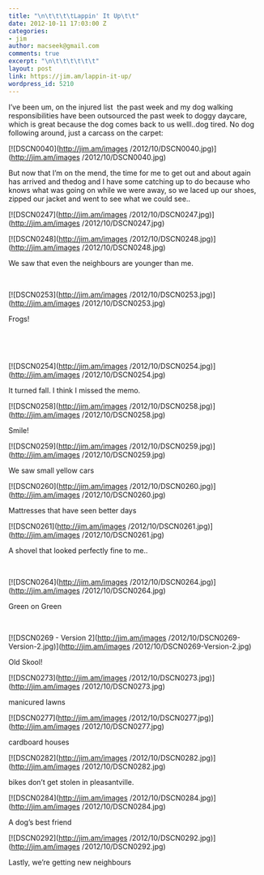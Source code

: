 ```yaml
---
title: "\n\t\t\t\tLappin' It Up\t\t"
date: 2012-10-11 17:03:00 Z
categories:
- jim
author: macseek@gmail.com
comments: true
excerpt: "\n\t\t\t\t\t\t"
layout: post
link: https://jim.am/lappin-it-up/
wordpress_id: 5210
---
```


I’ve been um, on the injured list  the past week and my dog walking responsibilities have been outsourced the past week to doggy daycare, which is great because the dog comes back to us welll..dog tired. No dog following around, just a carcass on the carpet:




[![DSCN0040](http://jim.am/images /2012/10/DSCN0040.jpg)](http://jim.am/images /2012/10/DSCN0040.jpg)




But now that I’m on the mend, the time for me to get out and about again has arrived and thedog and I have some catching up to do because who knows what was going on while we were away, so we laced up our shoes, zipped our jacket and went to see what we could see..




[![DSCN0247](http://jim.am/images /2012/10/DSCN0247.jpg)](http://jim.am/images /2012/10/DSCN0247.jpg)




[![DSCN0248](http://jim.am/images /2012/10/DSCN0248.jpg)](http://jim.am/images /2012/10/DSCN0248.jpg)




We saw that even the neighbours are younger than me.




 




[![DSCN0253](http://jim.am/images /2012/10/DSCN0253.jpg)](http://jim.am/images /2012/10/DSCN0253.jpg)




Frogs!




 




 




[![DSCN0254](http://jim.am/images /2012/10/DSCN0254.jpg)](http://jim.am/images /2012/10/DSCN0254.jpg)




It turned fall. I think I missed the memo.




[![DSCN0258](http://jim.am/images /2012/10/DSCN0258.jpg)](http://jim.am/images /2012/10/DSCN0258.jpg)




Smile!




[![DSCN0259](http://jim.am/images /2012/10/DSCN0259.jpg)](http://jim.am/images /2012/10/DSCN0259.jpg)




We saw small yellow cars




[![DSCN0260](http://jim.am/images /2012/10/DSCN0260.jpg)](http://jim.am/images /2012/10/DSCN0260.jpg)




Mattresses that have seen better days




[![DSCN0261](http://jim.am/images /2012/10/DSCN0261.jpg)](http://jim.am/images /2012/10/DSCN0261.jpg)




A shovel that looked perfectly fine to me..




 




[![DSCN0264](http://jim.am/images /2012/10/DSCN0264.jpg)](http://jim.am/images /2012/10/DSCN0264.jpg)




Green on Green




 




[![DSCN0269 - Version 2](http://jim.am/images /2012/10/DSCN0269-Version-2.jpg)](http://jim.am/images /2012/10/DSCN0269-Version-2.jpg)




Old Skool!




[![DSCN0273](http://jim.am/images /2012/10/DSCN0273.jpg)](http://jim.am/images /2012/10/DSCN0273.jpg)




manicured lawns




[![DSCN0277](http://jim.am/images /2012/10/DSCN0277.jpg)](http://jim.am/images /2012/10/DSCN0277.jpg)




cardboard houses




[![DSCN0282](http://jim.am/images /2012/10/DSCN0282.jpg)](http://jim.am/images /2012/10/DSCN0282.jpg)




bikes don’t get stolen in pleasantville.




[![DSCN0284](http://jim.am/images /2012/10/DSCN0284.jpg)](http://jim.am/images /2012/10/DSCN0284.jpg)




A dog’s best friend




[![DSCN0292](http://jim.am/images /2012/10/DSCN0292.jpg)](http://jim.am/images /2012/10/DSCN0292.jpg)




Lastly, we’re getting new neighbours


		
